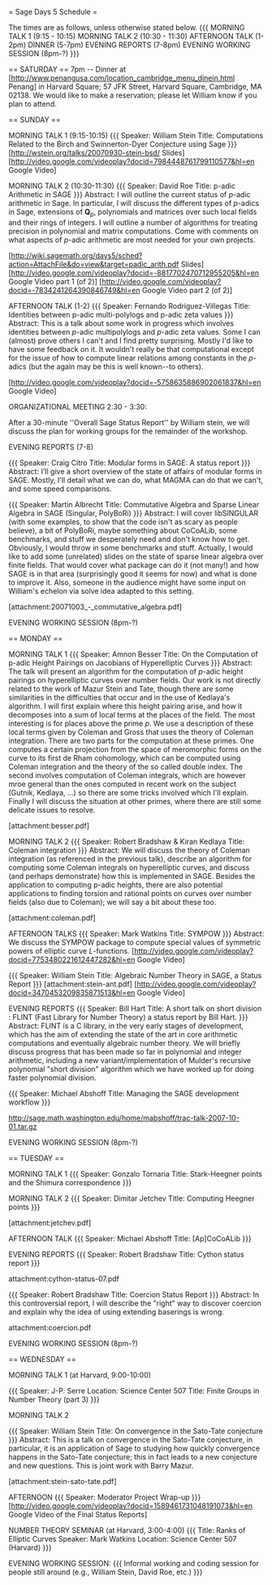= Sage Days 5 Schedule =

The times are as follows, unless otherwise stated below. 
{{{
MORNING TALK 1 (9:15 - 10:15)
MORNING TALK 2 (10:30 - 11:30)
AFTERNOON TALK (1-2pm)
DINNER (5-7pm)
EVENING REPORTS (7-8pm)
EVENING WORKING SESSION (8pm-?)
}}} 

== SATURDAY ==
7pm -- Dinner at [http://www.penangusa.com/location_cambridge_menu_dinein.html Penang] in Harvard Square; 57 JFK Street, Harvard Square, Cambridge, MA 02138. We would like to make a reservation; please let William know if you plan to attend.

== SUNDAY ==

MORNING TALK 1 (9:15-10:15)
{{{
Speaker: William Stein
Title: Computations Related to the Birch and Swinnerton-Dyer Conjecture using Sage
}}}
[http://wstein.org/talks/20070930-stein-bsd/ Slides]
[http://video.google.com/videoplay?docid=7984448761799110577&hl=en Google Video]

MORNING TALK 2 (10:30-11:30)
{{{
Speaker: David Roe
Title: p-adic Arithmetic in SAGE
}}}
Abstract: I will outline the current status of $p$-adic arithmetic in Sage.  In particular, I will discuss the different types of $p$-adics in Sage, extensions of $\mathbf Q_p$, polynomials and matrices over such local fields and their rings of integers.  I will outline a number of algorithms for treating precision in polynomial and matrix computations.  Come with comments on what aspects of $p$-adic arithmetic are most needed for your own projects.

[http://wiki.sagemath.org/days5/sched?action=AttachFile&do=view&target=padic_arith.pdf Slides]
[http://video.google.com/videoplay?docid=-8817702470712955205&hl=en Google Video part 1 (of 2)]
[http://video.google.com/videoplay?docid=-7834241264390846749&hl=en Google Video part 2 (of 2)]

AFTERNOON TALK (1-2)
{{{
Speaker: Fernando Rodriguez-Villegas
Title: Identities between p-adic multi-polylogs and p-adic zeta values
}}}
Abstract: This is a talk about some work in progress which involves identities between $p$-adic multipolylogs and $p$-adic zeta values. Some I can (almost) prove others I can't and I find pretty surprising. Mostly I'd like to have some feedback on it. It wouldn't really be that computational except for the issue of how to compute linear relations among constants in the $p$-adics (but the again may be this is well known--to others). 

[http://video.google.com/videoplay?docid=-5758635886902061837&hl=en Google Video]

ORGANIZATIONAL MEETING 2:30 - 3:30:

After a 30-minute ''Overall Sage Status Report'' by William stein, we will  discuss the plan for working groups for the remainder of the workshop.


EVENING REPORTS (7-8)

{{{
Speaker: Craig Citro
Title: Modular forms in SAGE: A status report
}}}
Abstract: I'll give a short overview of the state of affairs of modular forms in SAGE. Mostly, I'll detail what we can do, what MAGMA can do that we can't, and some speed comparisons. 

{{{
Speaker: Martin Albrecht
Title: Commutative Algebra and Sparse Linear Algebra in SAGE (Singular, PolyBoRi)
}}}
Abstract: I will cover libSINGULAR (with some examples, to show that the code isn't as scary as people believe), a bit of PolyBoRi, maybe something about CoCoALib, some benchmarks, and stuff we desperately need and don't know how to get. Obviously, I would throw in some benchmarks and stuff.  Actually, I would like to add some (unrelated) slides on the state of sparse linear algebra over finite fields. That would cover what package can do it (not many!) and how SAGE is in that area (surprisingly good it seems for now) and what is done to improve it. Also, someone in the audience might have some input on William's echelon via solve idea adapted to this setting.

[attachment:20071003_-_commutative_algebra.pdf]

EVENING WORKING SESSION (8pm-?)
   

== MONDAY ==

MORNING TALK 1
{{{
Speaker: Amnon Besser
Title: On the Computation of p-adic Height Pairings on Jacobians of Hyperelliptic Curves
}}}
Abstract: The talk will present an algorithm for the computation of $p$-adic height pairings on hyperelliptic curves over number fields. Our work
is not directly related to the work of Mazur Stein and Tate, though there are some similarities in the difficulties that occur and in the
use of Kedlaya's algorithm. I will first explain where this height pairing arise, and how it decomposes into a sum of local terms at the
places of the field. The most interesting is for places above the prime $p$. We use a description of these local terms given by Coleman
and Gross that uses the theory of Coleman integration. There are two parts for the computation at these primes. One computes a certain
projection from the space of meromorphic forms on the curve to its first de Rham cohomology, which can be computed using Coleman
integration and the theory of the so called double index. The second involves computation of Coleman integrals, which are however mroe
general than the ones computed in recent work on the subject (Gutnik, Kedlaya, ...) so there are some tricks involved which I'll explain. Finally I will discuss the situation at other primes, where there are still some delicate issues to resolve.

[attachment:besser.pdf]

MORNING TALK 2
{{{
Speaker: Robert Bradshaw & Kiran Kedlaya
Title: Coleman integration
}}}
Abstract: We will discuss the theory of Coleman integration (as referenced in the previous talk), describe an algorithm for computing some Coleman integrals on hyperelliptic curves, and discuss (and perhaps demonstrate) how this is implemented in SAGE. Besides the application to computing p-adic heights, there are also potential applications to finding torsion and rational points on curves over number fields (also due to Coleman); we will say a bit about these too.

[attachment:coleman.pdf]

AFTERNOON TALKS
{{{
Speaker: Mark Watkins
Title: SYMPOW
}}}
Abstract: We discuss the SYMPOW package to compute special values of symmetric powers of elliptic curve $L$-functions.
[http://video.google.com/videoplay?docid=7753480221612447282&hl=en Google Video]

{{{
Speaker: William Stein
Title: Algebraic Number Theory in SAGE, a Status Report
}}}
[attachment:stein-ant.pdf] [http://video.google.com/videoplay?docid=3470453209835871513&hl=en Google Video]

EVENING REPORTS
{{{
Speaker: Bill Hart
Title: A short talk on short division : FLINT (Fast Library for Number Theory) a status report by Bill Hart.
}}}
Abstract: FLINT is a C library, in the very early stages of development, which has the aim of extending the state of the art in core arithmetic computations and eventually algebraic number theory.  We will briefly discuss progress that has been made so far in polynomial and integer arithmetic, including a new variant/implementation of Mulder's recursive polynomial "short division" algorithm which we have worked up for doing faster polynomial division.


{{{
Speaker: Michael Abshoff
Title: Managing the SAGE development workflow
}}}

http://sage.math.washington.edu/home/mabshoff/trac-talk-2007-10-01.tar.gz

EVENING WORKING SESSION (8pm-?)
   

== TUESDAY ==

MORNING TALK 1
{{{
Speaker: Gonzalo Tornaria
Title: Stark-Heegner points and the Shimura correspondence
}}}


MORNING TALK 2
{{{
Speaker: Dimitar Jetchev
Title: Computing Heegner points
}}}

[attachment:jetchev.pdf]

AFTERNOON TALK
{{{
Speaker: Michael Abshoff
Title: [Ap]CoCoALib
}}}

EVENING REPORTS
{{{
Speaker: Robert Bradshaw
Title: Cython status report
}}}

attachment:cython-status-07.pdf

{{{
Speaker: Robert Bradshaw
Title: Coercion Status Report
}}}
Abstract: In this controversial report, I will describe the "right" way to discover coercion and explain why the idea of using extending baserings is wrong.

attachment:coercion.pdf


EVENING WORKING SESSION (8pm-?)

== WEDNESDAY ==

MORNING TALK 1 (at Harvard, 9:00-10:00)

{{{
Speaker: J-P. Serre
Location: Science Center 507
Title: Finite Groups in Number Theory (part 3)
}}}

MORNING TALK 2

{{{
Speaker: William Stein
Title: On convergence in the Sato-Tate conjecture
}}}
Abstract: This is a talk on convergence in the Sato-Tate conjecture, in particular, it is an application of Sage to studying how quickly convergence happens in the Sato-Tate conjecture; this in fact leads to a new conjecture and new questions.  This is joint work with Barry Mazur. 

[attachment:stein-sato-tate.pdf]

AFTERNOON
{{{
Speaker: Moderator
Project Wrap-up
}}}
[http://video.google.com/videoplay?docid=1589461731048191073&hl=en Google Video of the Final Status Reports]

NUMBER THEORY SEMINAR (at Harvard, 3:00-4:00)
{{{
Title: Ranks of Elliptic Curves
Speaker: Mark Watkins
Location: Science Center 507 (Harvard)
}}}

EVENING WORKING SESSION:
{{{
   Informal working and coding session for people still around (e.g., William Stein, David Roe, etc.)
}}}
